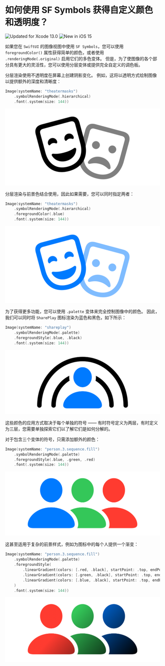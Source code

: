 如何使用 SF Symbols 获得自定义颜色和透明度？
===

![Updated for Xcode 13.0](https://img.shields.io/static/v1?label=&message=Updated%20for%20Xcode%2013.0&color=blue&logo=Xcode&logoColor=white)
![New in iOS 15](https://img.shields.io/static/v1?label=&message=New%20in%20iOS%2015&color=lightgrey&logo=apple)

如果您在 `SwiftUI` 的图像视图中使用 `SF Symbols`，您可以使用 `foregroundColor()` 属性获得简单的颜色，或者使用 `.renderingMode(.original)` 启用它们的多色变体。 但是，为了使图像的各个部分具有更大的灵活性，您可以使用分层变体或提供完全自定义的调色板。

分层渲染使用不透明度在屏幕上创建阴影变化。 例如，这将以透明方式绘制图像以提供额外的深度和清晰度：

```swift
Image(systemName: "theatermasks")
    .symbolRenderingMode(.hierarchical)
    .font(.system(size: 144))
```

![](./imgs/001.png)<!--rehype:style=max-width:650px-->

分层渲染与前景色结合使用，因此如果需要，您可以同时指定两者：

```swift
Image(systemName: "theatermasks")
    .symbolRenderingMode(.hierarchical)
    .foregroundColor(.blue)
    .font(.system(size: 144))
```

![](./imgs/002.png)<!--rehype:style=max-width:650px-->

为了获得更多功能，您可以使用 `.palette` 变体来完全控制图像中的颜色。 因此，我们可以同时将 `SharePlay` 图标渲染为蓝色和黑色，如下所示：

```swift
Image(systemName: "shareplay")
    .symbolRenderingMode(.palette)
    .foregroundStyle(.blue, .black)
    .font(.system(size: 144))
```

![](./imgs/003.png)<!--rehype:style=max-width:650px-->

这些颜色的应用方式取决于每个单独的符号 —— 有时符号定义为两层，有时定义为三层，您需要单独探索它们以了解它们是如何分解的。

对于包含三个变体的符号，只需添加额外的颜色：

```swift
Image(systemName: "person.3.sequence.fill")
    .symbolRenderingMode(.palette)
    .foregroundStyle(.blue, .green, .red)
    .font(.system(size: 144))
```

![](./imgs/004.png)<!--rehype:style=max-width:650px-->


这甚至适用于复杂的前景样式，例如为图标中的每个人提供一个渐变：

```swift
Image(systemName: "person.3.sequence.fill")
    .symbolRenderingMode(.palette)
    .foregroundStyle(
        .linearGradient(colors: [.red, .black], startPoint: .top, endPoint: .bottomTrailing),
        .linearGradient(colors: [.green, .black], startPoint: .top, endPoint: .bottomTrailing),
        .linearGradient(colors: [.blue, .black], startPoint: .top, endPoint: .bottomTrailing)
    )
    .font(.system(size: 144))
```

![](./imgs/005.png)<!--rehype:style=max-width:650px-->